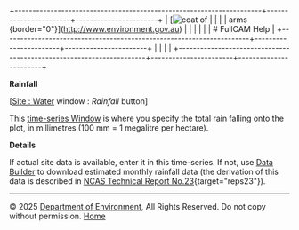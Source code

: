 +---------------------------------------------------------------------+-----------------------+-----------------------+
| [![coat of                                                          |                       | [](index.htm)         |
| arms](imgs/coa_env.png){border="0"}](http://www.environment.gov.au) |                       |                       |
|                                                                     |                       | # FullCAM Help        |
+---------------------------------------------------------------------+-----------------------+-----------------------+
|                                                                     |                       |                       |
+---------------------------------------------------------------------+-----------------------+-----------------------+

**Rainfall**

\[[Site : Water](12_Site_Water.htm) window : *Rainfall* button\]

This [time-series Window](135_time-series%20window.htm) is where you
specify the total rain falling onto the plot, in millimetres (100 mm = 1
megalitre per hectare).

**Details**

If actual site data is available, enter it in this time-series. If not,
use [Data Builder](132_Data%20Builder.htm) to download estimated monthly
rainfall data (the derivation of this data is described in [NCAS
Technical Report
No.23](reps/TR23%20Developing%20a%20National%20Forest%20Productivity%20Model.pdf){target="reps23"}).

------------------------------------------------------------------------

© 2025 [Department of
Environment](http://www.environment.gov.au "Department of Environment"),
All Rights Reserved. Do not copy without permission.
[Home](index.htm "help index")
